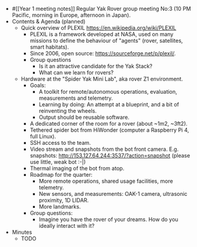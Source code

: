 - #[[Year 1 meeting notes]] Regular Yak Rover group meeting No:3 (10 PM Pacific, morning in Europe, afternoon in Japan).
- Contents & Agenda (planned)
    - Quick overview of PLEXIL https://en.wikipedia.org/wiki/PLEXIL
        - PLEXIL is a framework developed at NASA, used on many missions to define the behaviour of "agents" (rover, satellites, smart habitats).
        - Since 2006, open source: https://sourceforge.net/p/plexil/.
        - Group questions
            - Is it an attractive candidate for the Yak Stack?
            - What can we learn for rovers?
    - Hardware at the "Spider Yak Mini Lab", aka rover Z1 environment.
        - Goals:
            - A toolkit for remote/autonomous operations, evaluation, measurements and telemetry.
            - Learning by doing: An attempt at a blueprint, and a bit of reinventing the wheels.
            - Output should be reusable software.
        - A dedicated corner of the room for a rover (about ~1m2, ~3ft2).
        - Tethered spider bot from HiWonder (computer a Raspberry Pi 4, full Linux).
        - SSH access to the team.
        - Video stream and snapshots from the bot front camera. E.g. snapshots: http://153.127.64.244:3537/?action=snapshot (please use little, weak bot :-|)
        - Thermal imaging of the bot from atop.
        - Roadmap for the quarter:
            - More remote operations, shared usage facilities, more telemetry.
            - New sensors, and measurements: OAK-1 camera, ultrasonic proximity, 1D LIDAR.
            - More landmarks.
        - Group questions:
            - Imagine you have the rover of your dreams. How do you ideally interact with it?
- Minutes
    - TODO
